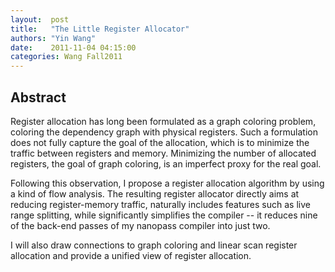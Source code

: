 ```yaml
--- 
layout:  post 
title:   "The Little Register Allocator"
authors: "Yin Wang" 
date:    2011-11-04 04:15:00 
categories: Wang Fall2011
--- 
```

## Abstract

Register allocation has long been formulated as a graph coloring problem,
coloring the dependency graph with physical registers. Such a formulation does
not fully capture the goal of the allocation, which is to minimize the traffic
between registers and memory. Minimizing the number of allocated registers, the
goal of graph coloring, is an imperfect proxy for the real goal.

Following this observation, I propose a register allocation algorithm
by using a kind of flow analysis. The resulting register allocator
directly aims at reducing register-memory traffic, naturally includes
features such as live range splitting, while significantly simplifies
the compiler -- it reduces nine of the back-end passes of my nanopass
compiler into just two.

I will also draw connections to graph coloring and linear scan
register allocation and provide a unified view of register allocation.

